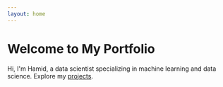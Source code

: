 ```yaml
---
layout: home
---
```

# Welcome to My Portfolio
Hi, I'm Hamid, a data scientist specializing in machine learning and data science. Explore my [projects](/projects/).